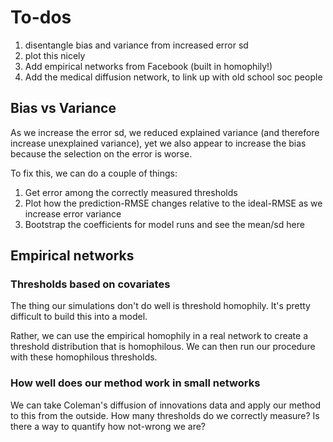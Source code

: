 # To-dos
1. disentangle bias and variance from increased error sd
2. plot this nicely
3. Add empirical networks from Facebook (built in homophily!)
4. Add the medical diffusion network, to link up with old school soc people

## Bias vs Variance
As we increase the error sd, we reduced explained variance (and therefore increase unexplained variance), yet we also appear to increase the bias because the selection on the error is worse.

To fix this, we can do a couple of things:
1. Get error among the correctly measured thresholds
2. Plot how the prediction-RMSE changes relative to the ideal-RMSE as we increase error variance
3. Bootstrap the coefficients for model runs and see the mean/sd here

## Empirical networks

### Thresholds based on covariates

The thing our simulations don't do well is threshold homophily. It's pretty difficult to build this into a model.

Rather, we can use the empirical homophily in a real network to create a threshold distribution that is homophilous. We can then run our procedure with these homophilous thresholds.

### How well does our method work in small networks

We can take Coleman's diffusion of innovations data and apply our method to this from the outside. How many thresholds do we correctly measure? Is there a way to quantify how not-wrong we are?
